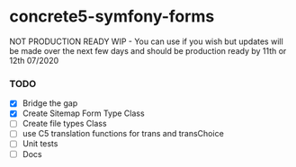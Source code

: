 # concrete5-symfony-forms

NOT PRODUCTION READY WIP - You can use if you wish but updates will be made over the next few days and should be production ready by 11th or 12th 07/2020


### TODO

- [X] Bridge the gap
- [X] Create Sitemap Form Type Class
- [ ] Create file types Class
- [ ] use C5 translation functions for trans and transChoice
- [ ] Unit tests
- [ ] Docs
